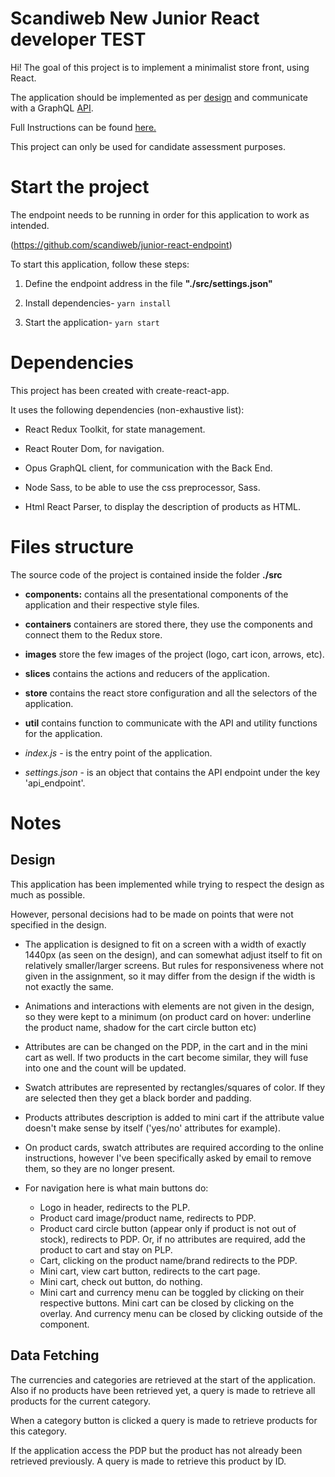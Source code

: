 # Scandiweb New Junior React developer TEST

Hi! The goal of this project is to implement a minimalist store front, using React.

The application should be implemented as per [design](https://www.figma.com/file/MSyCAqVy1UgNap0pvqH6H3/Junior-Frontend-Test-Designs-%28Public%29?node-id=0:1) and communicate with a GraphQL [API](https://github.com/scandiweb/junior-react-endpoint).

Full Instructions can be found [here.](https://www.notion.so/New-Junior-React-developer-TEST-39f601f8aa3f48ac88c4a8fefda304c1)

This project can only be used for candidate assessment purposes.

# Start the project

The endpoint needs to be running in order for this application to work as intended.

(https://github.com/scandiweb/junior-react-endpoint)

To start this application, follow these steps:

1. Define the endpoint address in the file **"./src/settings.json"**

2. Install dependencies- `yarn install`

3. Start the application- `yarn start`

# Dependencies

This project has been created with create-react-app.

It uses the following dependencies (non-exhaustive list):

-   React Redux Toolkit, for state management.

-   React Router Dom, for navigation.

-   Opus GraphQL client, for communication with the Back End.

-   Node Sass, to be able to use the css preprocessor, Sass.

-   Html React Parser, to display the description of products as HTML.

# Files structure

The source code of the project is contained inside the folder **./src**

-   **components:** contains all the presentational components of the application and their respective style files.

-   **containers** containers are stored there, they use the components and connect them to the Redux store.

-   **images** store the few images of the project (logo, cart icon, arrows, etc).

-   **slices** contains the actions and reducers of the application.

-   **store** contains the react store configuration and all the selectors of the application.

-   **util** contains function to communicate with the API and utility functions for the application.

-   _index.js_ - is the entry point of the application.

-   _settings.json_ - is an object that contains the API endpoint under the key 'api_endpoint'.

# Notes

## Design

This application has been implemented while trying to respect the design as much as possible.

However, personal decisions had to be made on points that were not specified in the design.

-   The application is designed to fit on a screen with a width of exactly 1440px (as seen on the design), and can somewhat adjust itself to fit on relatively smaller/larger screens. But rules for responsiveness where not given in the assignment, so it may differ from the design if the width is not exactly the same.

-   Animations and interactions with elements are not given in the design, so they were kept to a minimum (on product card on hover: underline the product name, shadow for the cart circle button etc)

-   Attributes are can be changed on the PDP, in the cart and in the mini cart as well. If two products in the cart become similar, they will fuse into one and the count will be updated.

-   Swatch attributes are represented by rectangles/squares of color. If they are selected then they get a black border and padding.

-   Products attributes description is added to mini cart if the attribute value doesn't make sense by itself ('yes/no' attributes for example).

-   On product cards, swatch attributes are required according to the online instructions, however I've been specifically asked by email to remove them, so they are no longer present.

-   For navigation here is what main buttons do:
    -   Logo in header, redirects to the PLP.
    -   Product card image/product name, redirects to PDP.
    -   Product card circle button (appear only if product is not out of stock), redirects to PDP. Or, if no attributes are required, add the product to cart and stay on PLP.
    -   Cart, clicking on the product name/brand redirects to the PDP.
    -   Mini cart, view cart button, redirects to the cart page.
    -   Mini cart, check out button, do nothing.
    -   Mini cart and currency menu can be toggled by clicking on their respective buttons. Mini cart can be closed by clicking on the overlay. And currency menu can be closed by clicking outside of the component.

## Data Fetching

The currencies and categories are retrieved at the start of the application.
Also if no products have been retrieved yet, a query is made to retrieve all products for the current category.

When a category button is clicked a query is made to retrieve products for this category.

If the application access the PDP but the product has not already been retrieved previously. A query is made to retrieve this product by ID.

